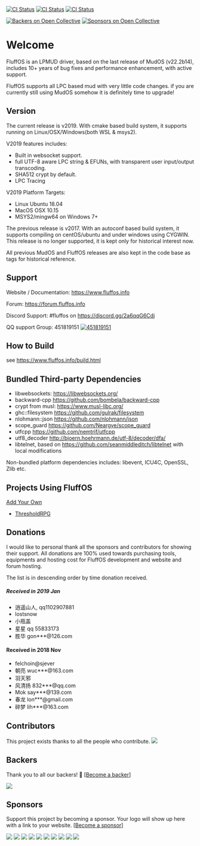 [![CI Status](https://github.com/fluffos/fluffos/workflows/CI%20on%20ubuntu/badge.svg)](https://github.com/fluffos/fluffos/actions)
[![CI Status](https://github.com/fluffos/fluffos/workflows/CI%20on%20OSX/badge.svg)](https://github.com/fluffos/fluffos/actions)
[![CI Status](https://github.com/fluffos/fluffos/workflows/CI%20on%20Windows/badge.svg)](https://github.com/fluffos/fluffos/actions)


[![Backers on Open Collective](https://opencollective.com/fluffos-579/backers/badge.svg)](#backers)
[![Sponsors on Open Collective](https://opencollective.com/fluffos-579/sponsors/badge.svg)](#sponsors)

Welcome
=======
FluffOS is an LPMUD driver, based on the last release of MudOS (v22.2b14), includes 10+ years of bug
 fixes and performance enhancement, with active support.

FluffOS supports all LPC based mud with very little code changes. if you are currently still using MudOS somehow
 it is definitely time to upgrade!

Version
--------
The current release is v2019. With cmake based build system, it supports running on Linux/OSX/Windows(both WSL & msys2).

V2019 features includes:
- Built in websocket support.
- full UTF-8 aware LPC string & EFUNs, with transparent user input/output transcoding.
- SHA512 crypt by default.
- LPC Tracing

V2019 Platform Targets:
- Linux Ubuntu 18.04
- MacOS OSX 10.15
- MSYS2/mingw64 on Windows 7+

The previous release is v2017. With an autoconf based build system, it supports compiling on centOS/ubuntu and under
 windows using CYGWIN. This release is no longer supported, it is kept only for historical interest now.

All previous MudOS and FluffOS releases are also kept in the code base as tags for historical reference.

Support
-------
Website / Documentation: <https://www.fluffos.info>

Forum: <https://forum.fluffos.info>

Discord Support: #fluffos on https://discord.gg/2a6qqG6Cdj

QQ support Group: 451819151 [![451819151](https://pub.idqqimg.com/wpa/images/group.png)](https://shang.qq.com/wpa/qunwpa?idkey=3fd552adb8ace1a8e3ae3a712e5d314c7caf49af8b87449473c595b7e1f1ddf9)

How to Build
------------
see <https://www.fluffos.info/build.html>

Bundled Third-party Dependencies
----------------------
- libwebsockets: <https://libwebsockets.org/>
- backward-cpp <https://github.com/bombela/backward-cpp>
- crypt from musl: <https://www.musl-libc.org/>
- ghc::filesystem <https://github.com/gulrak/filesystem>
- nlohmann::json <https://github.com/nlohmann/json>
- scope_guard <https://github.com/Neargye/scope_guard>
- utfcpp <https://github.com/nemtrif/utfcpp>
- utf8_decoder <http://bjoern.hoehrmann.de/utf-8/decoder/dfa/>
- libtelnet, based on <https://github.com/seanmiddleditch/libtelnet> with local modifications

Non-bundled platform dependencies includes: libevent, ICU4C, OpenSSL, Zlib etc.

Projects Using FluffOS
----------------------
[Add Your Own](https://github.com/fluffos/fluffos/edit/master/README.md)

  - [ThresholdRPG](https://wiki.thresholdrpg.com/)

Donations
---------
I would like to personal thank all the sponsors and contributors for showing their support.
All donations are 100% used towards purchasing tools, equipments and hosting cost for FluffOS development and website
 and forum hosting.

The list is in descending order by time donation received.

##### Received in 2019 Jan

- 逍遥山人, qq1102907881
- lostsnow
- 小瓶盖
- 星星 qq 55833173
- 胜华 gon***@126.com

#### Received in 2018 Nov

- felchoin@sjever
- 朝亮 wuc***@163.com
- 羽天邪
- 风清扬 832***@qq.com
- Mok say***@139.com
- 春龙 lon***@gmail.com
- 碎梦 lih***@163.com

## Contributors

This project exists thanks to all the people who contribute.
<a href="https://github.com/fluffos/fluffos/graphs/contributors"><img src="https://opencollective.com/fluffos-579/contributors.svg?width=890&button=false" /></a>

## Backers

Thank you to all our backers! 🙏 [[Become a backer](https://opencollective.com/fluffos-579#backer)]

<a href="https://opencollective.com/fluffos-579#backers" target="_blank"><img src="https://opencollective.com/fluffos-579/backers.svg?width=890"></a>

## Sponsors

Support this project by becoming a sponsor. Your logo will show up here with a link to your website. [[Become a sponsor](https://opencollective.com/fluffos-579#sponsor)]

<a href="https://opencollective.com/fluffos-579/sponsor/0/website" target="_blank"><img src="https://opencollective.com/fluffos-579/sponsor/0/avatar.svg"></a>
<a href="https://opencollective.com/fluffos-579/sponsor/1/website" target="_blank"><img src="https://opencollective.com/fluffos-579/sponsor/1/avatar.svg"></a>
<a href="https://opencollective.com/fluffos-579/sponsor/2/website" target="_blank"><img src="https://opencollective.com/fluffos-579/sponsor/2/avatar.svg"></a>
<a href="https://opencollective.com/fluffos-579/sponsor/3/website" target="_blank"><img src="https://opencollective.com/fluffos-579/sponsor/3/avatar.svg"></a>
<a href="https://opencollective.com/fluffos-579/sponsor/4/website" target="_blank"><img src="https://opencollective.com/fluffos-579/sponsor/4/avatar.svg"></a>
<a href="https://opencollective.com/fluffos-579/sponsor/5/website" target="_blank"><img src="https://opencollective.com/fluffos-579/sponsor/5/avatar.svg"></a>
<a href="https://opencollective.com/fluffos-579/sponsor/6/website" target="_blank"><img src="https://opencollective.com/fluffos-579/sponsor/6/avatar.svg"></a>
<a href="https://opencollective.com/fluffos-579/sponsor/7/website" target="_blank"><img src="https://opencollective.com/fluffos-579/sponsor/7/avatar.svg"></a>
<a href="https://opencollective.com/fluffos-579/sponsor/8/website" target="_blank"><img src="https://opencollective.com/fluffos-579/sponsor/8/avatar.svg"></a>
<a href="https://opencollective.com/fluffos-579/sponsor/9/website" target="_blank"><img src="https://opencollective.com/fluffos-579/sponsor/9/avatar.svg"></a>
